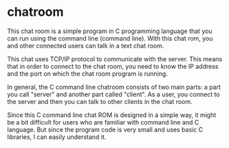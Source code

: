 # chatroom
This chat room is a simple program in C programming language that you can run using the command line (command line). With this chat rom, you and other connected users can talk in a text chat room.

This chat uses TCP/IP protocol to communicate with the server. This means that in order to connect to the chat room, you need to know the IP address and the port on which the chat room program is running.

In general, the C command line chatroom consists of two main parts: a part you call "server" and another part called "client". As a user, you connect to the server and then you can talk to other clients in the chat room.

Since this C command line chat ROM is designed in a simple way, it might be a bit difficult for users who are familiar with command line and C language. But since the program code is very small and uses basic C libraries, I can easily understand it.
